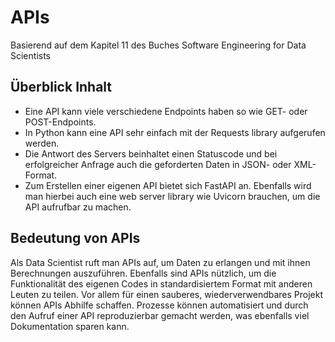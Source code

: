 # APIs
Basierend auf dem Kapitel 11 des Buches Software Engineering for Data Scientists

## Überblick Inhalt
- Eine API kann viele verschiedene Endpoints haben so wie GET- oder POST-Endpoints.
- In Python kann eine API sehr einfach mit der Requests library aufgerufen werden.
- Die Antwort des Servers beinhaltet einen Statuscode und bei erfolgreicher Anfrage auch die geforderten Daten in JSON- oder XML-Format.
- Zum Erstellen einer eigenen API bietet sich FastAPI an. Ebenfalls wird man hierbei auch eine web server library wie Uvicorn brauchen, um die API aufrufbar zu machen.


## Bedeutung von APIs
Als Data Scientist ruft man APIs auf, um Daten zu erlangen und mit ihnen Berechnungen auszuführen. Ebenfalls sind APIs nützlich, um die Funktionalität des eigenen Codes in standardisiertem Format mit anderen Leuten zu teilen.
Vor allem für einen sauberes, wiederverwendbares Projekt können APIs Abhilfe schaffen. Prozesse können automatisiert und durch den Aufruf einer API reproduzierbar gemacht werden, was ebenfalls viel Dokumentation sparen kann.

